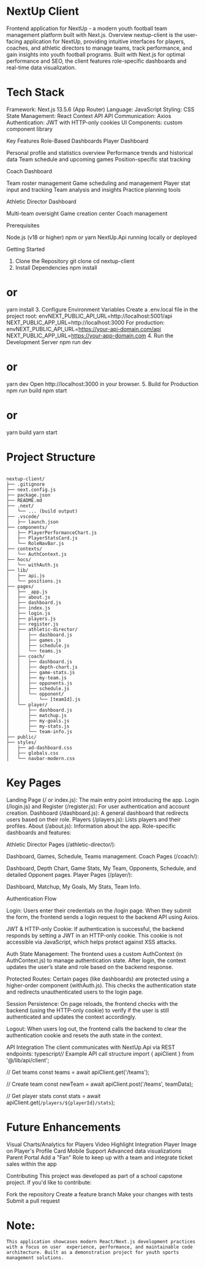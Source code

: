 # NextUp Client

Frontend application for NextUp - a modern youth football team management platform built with Next.js.
Overview
nextup-client is the user-facing application for NextUp, providing intuitive interfaces for players, coaches, and athletic directors to manage teams, track performance, and gain insights into youth football programs. Built with Next.js for optimal performance and SEO, the client features role-specific dashboards and real-time data visualization.
 # Tech Stack

Framework: Next.js 13.5.6 (App Router)
Language: JavaScript
Styling:  CSS
State Management: React Context API
API Communication: Axios 
Authentication: JWT with HTTP-only cookies
UI Components: custom component library

Key Features
Role-Based Dashboards
Player Dashboard

Personal profile and statistics overview
Performance trends and historical data
Team schedule and upcoming games
Position-specific stat tracking

Coach Dashboard

Team roster management
Game scheduling and management
Player stat input and tracking
Team analysis and insights
Practice planning tools

Athletic Director Dashboard

Multi-team oversight
Game creation center
Coach management

Prerequisites

Node.js (v18 or higher)
npm or yarn
NextUp.Api running locally or deployed

Getting Started
1. Clone the Repository
git clone <repository-url>
cd nextup-client
2. Install Dependencies
npm install
# or
yarn install
3. Configure Environment Variables
Create a .env.local file in the project root:
envNEXT_PUBLIC_API_URL=http://localhost:5001/api
NEXT_PUBLIC_APP_URL=http://localhost:3000
For production:
envNEXT_PUBLIC_API_URL=https://your-api-domain.com/api
NEXT_PUBLIC_APP_URL=https://your-app-domain.com
4. Run the Development Server
npm run dev
# or
yarn dev
Open http://localhost:3000 in your browser.
5. Build for Production
npm run build
npm start
# or
yarn build
yarn start
# Project Structure

```

nextup-client/
├── .gitignore
├── next.config.js
├── package.json
├── README.md
├── .next/
│   └── ... (build output)
├── .vscode/
│   ├── launch.json
├── components/
│   ├── PlayerPerformanceChart.js
│   ├── PlayerStatsCard.js
│   └── RoleNavBar.js
├── contexts/
│   └── AuthContext.js
├── hocs/
│   └── withAuth.js
├── lib/
│   ├── api.js
│   └── positions.js
├── pages/
│   ├── _app.js
│   ├── about.js
│   ├── dashboard.js
│   ├── index.js
│   ├── login.js
│   ├── players.js
│   ├── register.js
│   ├── athletic-director/
│   │   ├── dashboard.js
│   │   ├── games.js
│   │   ├── schedule.js
│   │   └── teams.js
│   ├── coach/
│   │   ├── dashboard.js
│   │   ├── depth-chart.js
│   │   ├── game-stats.js
│   │   ├── my-team.js
│   │   ├── opponents.js
│   │   ├── schedule.js
│   │   └── opponent/
│   │       └── [teamId].js
│   └── player/
│       ├── dashboard.js
│       ├── matchup.js
│       ├── my-goals.js
│       ├── my-stats.js
│       └── team-info.js
├── public/
├── styles/
│   ├── ad-dashboard.css
│   ├── globals.css
│   └── navbar-modern.css

```

# Key Pages

Landing Page (/ or index.js): The main entry point introducing the app.
Login (/login.js) and Register (/register.js): For user authentication and account creation.
Dashboard (/dashboard.js): A general dashboard that redirects users based on their role.
Players (/players.js): Lists players and their profiles.
About (/about.js): Information about the app.
Role-specific dashboards and features:

Athletic Director Pages (/athletic-director/):

Dashboard, Games, Schedule, Teams management.
Coach Pages (/coach/):

Dashboard, Depth Chart, Game Stats, My Team, Opponents, Schedule, and detailed Opponent pages.
Player Pages (/player/):

Dashboard, Matchup, My Goals, My Stats, Team Info.

Authentication Flow

Login:
Users enter their credentials on the /login page. When they submit the form, the frontend sends a login request to the backend API using Axios.

JWT & HTTP-only Cookie:
If authentication is successful, the backend responds by setting a JWT in an HTTP-only cookie. This cookie is not accessible via JavaScript, which helps protect against XSS attacks.

Auth State Management:
The frontend uses a custom AuthContext (in AuthContext.js) to manage authentication state. After login, the context updates the user’s state and role based on the backend response.

Protected Routes:
Certain pages (like dashboards) are protected using a higher-order component (withAuth.js). This checks the authentication state and redirects unauthenticated users to the login page.

Session Persistence:
On page reloads, the frontend checks with the backend (using the HTTP-only cookie) to verify if the user is still authenticated and updates the context accordingly.

Logout:
When users log out, the frontend calls the backend to clear the authentication cookie and resets the auth state in the context.

API Integration
The client communicates with NextUp.Api via REST endpoints:
typescript// Example API call structure
import { apiClient } from '@/lib/api/client';

// Get teams
const teams = await apiClient.get('/teams');

// Create team
const newTeam = await apiClient.post('/teams', teamData);

// Get player stats
const stats = await apiClient.get(`/players/${playerId}/stats`);

# Future Enhancements

Visual Charts/Analytics for Players
Video Highlight Integration
Player Image on Player's Profile Card
Mobile Support
Advanced data visualizations 
Parent Portal
Add a "Fan" Role to keep up with a team and integrate ticket sales within the app

Contributing
This project was developed as part of a school capstone project. If you'd like to contribute:

Fork the repository
Create a feature branch
Make your changes with tests
Submit a pull request


# Note: 
    This application showcases modern React/Next.js development practices with a focus on user  experience, performance, and maintainable code architecture. Built as a demonstration project for youth sports management solutions.